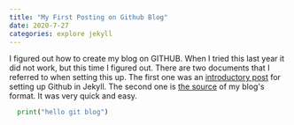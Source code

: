 ```yaml
---
title: "My First Posting on Github Blog"
date: 2020-7-27
categories: explore jekyll
---
```

I figured out how to create my blog on GITHUB. When I tried this last year it did not work, but this time I figured out. There are two documents that I referred to when setting this up. The first one was an [introductory post][introductory-post] for setting up Github in Jekyll. The second one is [the source][mmistakes-source] of my blog's format. It was very quick and easy. 

```python
  print("hello git blog")
```


[introductory-post]: https://dreamgonfly.github.io/blog/jekyll-remote-theme/
[mmistakes-source]:  https://github.com/mmistakes/minimal-mistakes
